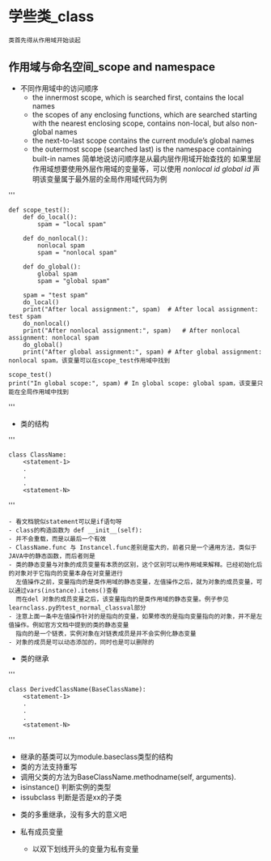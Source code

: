 # 学些类_class
    类首先得从作用域开始谈起
## 作用域与命名空间_scope and namespace

* 不同作用域中的访问顺序
    - the innermost scope, which is searched first, contains the local names 
    - the scopes of any enclosing functions, which are searched starting with the nearest enclosing scope,
      contains non-local, but also non-global names 
    - the next-to-last scope contains the current module’s global names 
    - the outermost scope (searched last) is the namespace containing built-in names
    简单地说访问顺序是从最内层作用域开始查找的
    如果里层作用域想要使用外层作用域的变量等，可以使用 _nonlocal id_
     _global id_ 声明该变量属于最外层的全局作用域代码为例
     
'''

    def scope_test():
        def do_local():
            spam = "local spam"

        def do_nonlocal():
            nonlocal spam
            spam = "nonlocal spam"
    
        def do_global():
            global spam
            spam = "global spam"
    
        spam = "test spam"
        do_local()
        print("After local assignment:", spam)  # After local assignment: test spam
        do_nonlocal()
        print("After nonlocal assignment:", spam)   # After nonlocal assignment: nonlocal spam
        do_global()
        print("After global assignment:", spam) # After global assignment: nonlocal spam，该变量可以在scope_test作用域中找到
    
    scope_test()
    print("In global scope:", spam) # In global scope: global spam，该变量只能在全局作用域中找到

'''
* 类的结构

'''

    class ClassName:
        <statement-1>
        .
        .
        .
        <statement-N>

'''

    - 看文档貌似statement可以是if语句呀
    - class的构造函数为 def __init__(self):
    - 并不会重载，而是以最后一个有效
    - ClassName.func 与 Instancel.func差别是蛮大的，前者只是一个通用方法，类似于JAVA中的静态函数，而后者则是
    - 类的静态变量与对象的成员变量有本质的区别，这个区别可以用作用域来解释。已经初始化后的对象对于它指向的变量本身在对变量进行
      左值操作之前，变量指向的是类作用域的静态变量，左值操作之后，就为对象的成员变量，可以通过vars(instance).items()查看
      而在del 对象的成员变量之后，该变量指向的是类作用域的静态变量。例子参见learnclass.py的test_normal_classval部分
    - 注意上面一条中左值操作针对的是指向的变量，如果修改的是指向变量指向的对象，并不是左值操作。例如官方文档中提到的类的静态变量
      指向的是一个链表，实例对象在对链表成员是并不会实例化静态变量
    - 对象的成员是可以动态添加的，同时也是可以删除的

* 类的继承

'''

    class DerivedClassName(BaseClassName):
        <statement-1>
        .
        .
        .
        <statement-N>
'''
  
   - 继承的基类可以为module.baseclass类型的结构
   - 类的方法支持重写
   - 调用父类的方法为BaseClassName.methodname(self, arguments).
   - isinstance() 判断实例的类型
   - issubclass 判断是否是xx的子类
   
* 类的多重继承，没有多大的意义吧

* 私有成员变量

    - 以双下划线开头的变量为私有变量
    

    
